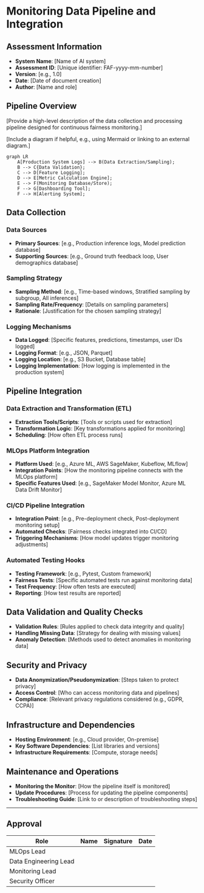 # Monitoring Data Pipeline and Integration

## Assessment Information

- **System Name**: [Name of AI system]
- **Assessment ID**: [Unique identifier: FAF-yyyy-mm-number]
- **Version**: [e.g., 1.0]
- **Date**: [Date of document creation]
- **Author**: [Name and role]

## Pipeline Overview

[Provide a high-level description of the data collection and processing pipeline designed for continuous fairness monitoring.]

[Include a diagram if helpful, e.g., using Mermaid or linking to an external diagram.]
```mermaid
graph LR
    A[Production System Logs] --> B(Data Extraction/Sampling);
    B --> C{Data Validation};
    C --> D[Feature Logging];
    D --> E[Metric Calculation Engine];
    E --> F(Monitoring Database/Store);
    F --> G[Dashboarding Tool];
    F --> H[Alerting System];
```

## Data Collection

### Data Sources

- **Primary Sources**: [e.g., Production inference logs, Model prediction database]
- **Supporting Sources**: [e.g., Ground truth feedback loop, User demographics database]

### Sampling Strategy

- **Sampling Method**: [e.g., Time-based windows, Stratified sampling by subgroup, All inferences]
- **Sampling Rate/Frequency**: [Details on sampling parameters]
- **Rationale**: [Justification for the chosen sampling strategy]

### Logging Mechanisms

- **Data Logged**: [Specific features, predictions, timestamps, user IDs logged]
- **Logging Format**: [e.g., JSON, Parquet]
- **Logging Location**: [e.g., S3 Bucket, Database table]
- **Logging Implementation**: [How logging is implemented in the production system]

## Pipeline Integration

### Data Extraction and Transformation (ETL)

- **Extraction Tools/Scripts**: [Tools or scripts used for extraction]
- **Transformation Logic**: [Key transformations applied for monitoring]
- **Scheduling**: [How often ETL process runs]

### MLOps Platform Integration

- **Platform Used**: [e.g., Azure ML, AWS SageMaker, Kubeflow, MLflow]
- **Integration Points**: [How the monitoring pipeline connects with the MLOps platform]
- **Specific Features Used**: [e.g., SageMaker Model Monitor, Azure ML Data Drift Monitor]

### CI/CD Pipeline Integration

- **Integration Point**: [e.g., Pre-deployment check, Post-deployment monitoring setup]
- **Automated Checks**: [Fairness checks integrated into CI/CD]
- **Triggering Mechanisms**: [How model updates trigger monitoring adjustments]

### Automated Testing Hooks

- **Testing Framework**: [e.g., Pytest, Custom framework]
- **Fairness Tests**: [Specific automated tests run against monitoring data]
- **Test Frequency**: [How often tests are executed]
- **Reporting**: [How test results are reported]

## Data Validation and Quality Checks

- **Validation Rules**: [Rules applied to check data integrity and quality]
- **Handling Missing Data**: [Strategy for dealing with missing values]
- **Anomaly Detection**: [Methods used to detect anomalies in monitoring data]

## Security and Privacy

- **Data Anonymization/Pseudonymization**: [Steps taken to protect privacy]
- **Access Control**: [Who can access monitoring data and pipelines]
- **Compliance**: [Relevant privacy regulations considered (e.g., GDPR, CCPA)]

## Infrastructure and Dependencies

- **Hosting Environment**: [e.g., Cloud provider, On-premise]
- **Key Software Dependencies**: [List libraries and versions]
- **Infrastructure Requirements**: [Compute, storage needs]

## Maintenance and Operations

- **Monitoring the Monitor**: [How the pipeline itself is monitored]
- **Update Procedures**: [Process for updating the pipeline components]
- **Troubleshooting Guide**: [Link to or description of troubleshooting steps]

---

## Approval

| Role | Name | Signature | Date |
|------|------|-----------|------|
| MLOps Lead | | | |
| Data Engineering Lead | | | |
| Monitoring Lead | | | |
| Security Officer | | | |
